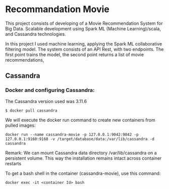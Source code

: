 # Recommandation Movie 
This project consists of developing of a Movie Recommendation System for Big Data. 
Scalable development using Spark ML (Machine Learning)/scala, and Cassandra technologies.


In this project I used machine learning, applying the Spark ML collaborative filtering model. The system consists of an API Rest, with two endpoints. The first point trains the model, the second point returns a list of movie recommendations,

## Cassandra
### Docker and configuring Cassandra:

The Cassandra version used was 3.11.6

```$ docker pull cassandra```

We will execute the docker run command to create new containers from pulled images:

```docker run --name cassandra-movie -p 127.0.0.1:9042:9042 -p 127.0.0.1:9160:9160 -v /target/database/data:/var/lib/cassandra -d cassandra```

Remark: We can mount Cassandra data directory /var/lib/cassandra on a persistent volume. This way the installation remains intact across container restarts

To get a bash shell in the container (cassandra-movie), use this command:

```docker exec -it <container Id> bash```
